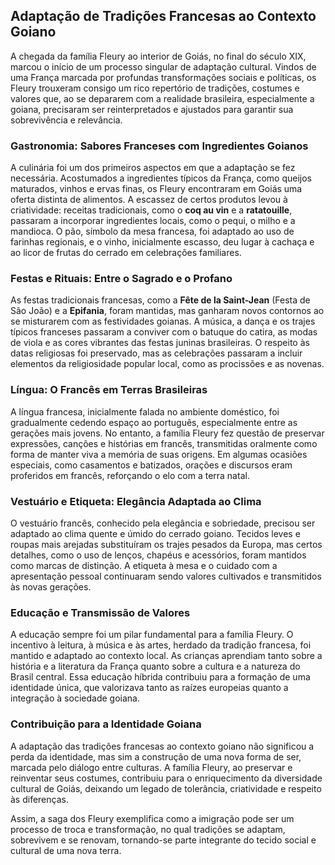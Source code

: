 ## Adaptação de Tradições Francesas ao Contexto Goiano

A chegada da família Fleury ao interior de Goiás, no final do século XIX, marcou o início de um processo singular de adaptação cultural. Vindos de uma França marcada por profundas transformações sociais e políticas, os Fleury trouxeram consigo um rico repertório de tradições, costumes e valores que, ao se depararem com a realidade brasileira, especialmente a goiana, precisaram ser reinterpretados e ajustados para garantir sua sobrevivência e relevância.

### Gastronomia: Sabores Franceses com Ingredientes Goianos

A culinária foi um dos primeiros aspectos em que a adaptação se fez necessária. Acostumados a ingredientes típicos da França, como queijos maturados, vinhos e ervas finas, os Fleury encontraram em Goiás uma oferta distinta de alimentos. A escassez de certos produtos levou à criatividade: receitas tradicionais, como o **coq au vin** e a **ratatouille**, passaram a incorporar ingredientes locais, como o pequi, o milho e a mandioca. O pão, símbolo da mesa francesa, foi adaptado ao uso de farinhas regionais, e o vinho, inicialmente escasso, deu lugar à cachaça e ao licor de frutas do cerrado em celebrações familiares.

### Festas e Rituais: Entre o Sagrado e o Profano

As festas tradicionais francesas, como a **Fête de la Saint-Jean** (Festa de São João) e a **Epifania**, foram mantidas, mas ganharam novos contornos ao se misturarem com as festividades goianas. A música, a dança e os trajes típicos franceses passaram a conviver com o batuque do catira, as modas de viola e as cores vibrantes das festas juninas brasileiras. O respeito às datas religiosas foi preservado, mas as celebrações passaram a incluir elementos da religiosidade popular local, como as procissões e as novenas.

### Língua: O Francês em Terras Brasileiras

A língua francesa, inicialmente falada no ambiente doméstico, foi gradualmente cedendo espaço ao português, especialmente entre as gerações mais jovens. No entanto, a família Fleury fez questão de preservar expressões, canções e histórias em francês, transmitidas oralmente como forma de manter viva a memória de suas origens. Em algumas ocasiões especiais, como casamentos e batizados, orações e discursos eram proferidos em francês, reforçando o elo com a terra natal.

### Vestuário e Etiqueta: Elegância Adaptada ao Clima

O vestuário francês, conhecido pela elegância e sobriedade, precisou ser adaptado ao clima quente e úmido do cerrado goiano. Tecidos leves e roupas mais arejadas substituíram os trajes pesados da Europa, mas certos detalhes, como o uso de lenços, chapéus e acessórios, foram mantidos como marcas de distinção. A etiqueta à mesa e o cuidado com a apresentação pessoal continuaram sendo valores cultivados e transmitidos às novas gerações.

### Educação e Transmissão de Valores

A educação sempre foi um pilar fundamental para a família Fleury. O incentivo à leitura, à música e às artes, herdado da tradição francesa, foi mantido e adaptado ao contexto local. As crianças aprendiam tanto sobre a história e a literatura da França quanto sobre a cultura e a natureza do Brasil central. Essa educação híbrida contribuiu para a formação de uma identidade única, que valorizava tanto as raízes europeias quanto a integração à sociedade goiana.

### Contribuição para a Identidade Goiana

A adaptação das tradições francesas ao contexto goiano não significou a perda da identidade, mas sim a construção de uma nova forma de ser, marcada pelo diálogo entre culturas. A família Fleury, ao preservar e reinventar seus costumes, contribuiu para o enriquecimento da diversidade cultural de Goiás, deixando um legado de tolerância, criatividade e respeito às diferenças.

Assim, a saga dos Fleury exemplifica como a imigração pode ser um processo de troca e transformação, no qual tradições se adaptam, sobrevivem e se renovam, tornando-se parte integrante do tecido social e cultural de uma nova terra.